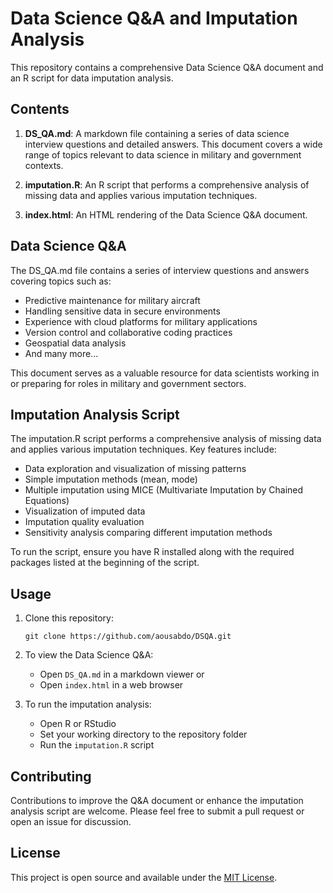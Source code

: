 # Data Science Q&A and Imputation Analysis

This repository contains a comprehensive Data Science Q&A document and an R script for data imputation analysis.

## Contents

1. **DS_QA.md**: A markdown file containing a series of data science interview questions and detailed answers. This document covers a wide range of topics relevant to data science in military and government contexts.

2. **imputation.R**: An R script that performs a comprehensive analysis of missing data and applies various imputation techniques.

3. **index.html**: An HTML rendering of the Data Science Q&A document.

## Data Science Q&A

The DS_QA.md file contains a series of interview questions and answers covering topics such as:

- Predictive maintenance for military aircraft
- Handling sensitive data in secure environments
- Experience with cloud platforms for military applications
- Version control and collaborative coding practices
- Geospatial data analysis
- And many more...

This document serves as a valuable resource for data scientists working in or preparing for roles in military and government sectors.

## Imputation Analysis Script

The imputation.R script performs a comprehensive analysis of missing data and applies various imputation techniques. Key features include:

- Data exploration and visualization of missing patterns
- Simple imputation methods (mean, mode)
- Multiple imputation using MICE (Multivariate Imputation by Chained Equations)
- Visualization of imputed data
- Imputation quality evaluation
- Sensitivity analysis comparing different imputation methods

To run the script, ensure you have R installed along with the required packages listed at the beginning of the script.

## Usage

1. Clone this repository:
   ```
   git clone https://github.com/aousabdo/DSQA.git
   ```

2. To view the Data Science Q&A:
   - Open `DS_QA.md` in a markdown viewer or
   - Open `index.html` in a web browser

3. To run the imputation analysis:
   - Open R or RStudio
   - Set your working directory to the repository folder
   - Run the `imputation.R` script

## Contributing

Contributions to improve the Q&A document or enhance the imputation analysis script are welcome. Please feel free to submit a pull request or open an issue for discussion.

## License

This project is open source and available under the [MIT License](LICENSE).